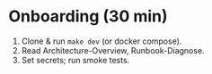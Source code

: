 # Onboarding (30 min)
1) Clone & run `make dev` (or docker compose).
2) Read Architecture-Overview, Runbook-Diagnose.
3) Set secrets; run smoke tests.
